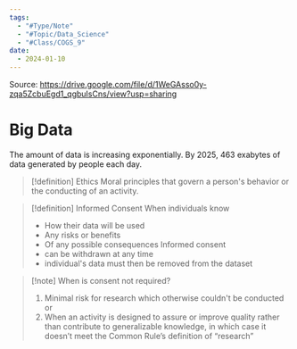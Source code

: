 ```yaml
---
tags:
  - "#Type/Note"
  - "#Topic/Data_Science"
  - "#Class/COGS_9"
date:
  - 2024-01-10
---
```


Source: https://drive.google.com/file/d/1WeGAsso0y-zqa5ZcbuEgd1_qgbuIsCns/view?usp=sharing

# Big Data
The amount of data is increasing exponentially. By 2025, 463 exabytes of data generated by people each day.

> [!definition] Ethics
> Moral principles that govern a person's behavior or the conducting of an activity.

> [!definition] Informed Consent
> When individuals know
> - How their data will be used
> - Any risks or benefits
> - Of any possible consequences
> Informed consent
> - can be withdrawn at any time
> - individual's data must then be removed from the dataset

> [!note] When is consent not required?
> 1. Minimal risk for research which otherwise couldn't be conducted
> or
> 2. When an activity is designed to assure or improve quality rather than contribute to generalizable knowledge, in which case it doesn’t meet the Common Rule’s definition of “research”